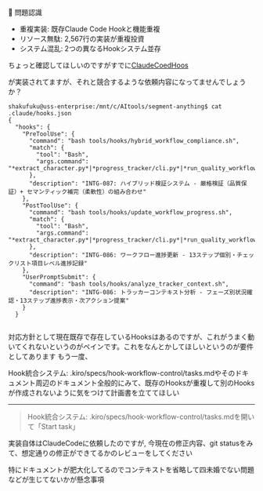   🚨 問題認識

  - 重複実装: 既存Claude Code Hookと機能重複
  - リソース無駄: 2,567行の実装が重複投資
  - システム混乱: 2つの異なるHookシステム並存

ちょっと確認してほしいのですがすでに[ClaudeCoedHoos](https://docs.anthropic.com/ja/docs/claude-code/hooks-guide)

が実装されてますが、それと競合するような依頼内容になってませんでしょうか？

```
shakufuku@uss-enterprise:/mnt/c/AItools/segment-anything$ cat .claude/hooks.json
{
  "hooks": {
    "PreToolUse": {
      "command": "bash tools/hooks/hybrid_workflow_compliance.sh",
      "match": {
        "tool": "Bash",
        "args.command": "*extract_character.py*|*progress_tracker/cli.py*|*run_quality_workflow.sh*|*python*tracker*"
      },
      "description": "INTG-087: ハイブリッド検証システム - 厳格検証（品質保証）+ セマンティック補完（柔軟性）の組み合わせ"
    },
    "PostToolUse": {
      "command": "bash tools/hooks/update_workflow_progress.sh",
      "match": {
        "tool": "Bash",
        "args.command": "*extract_character.py*|*progress_tracker/cli.py*|*run_quality_workflow.sh*|*python*tracker*"
      },
      "description": "INTG-086: ワークフロー進捗更新 - 13ステップ個別・チェックリスト項目レベル進捗記録"
    },
    "UserPromptSubmit": {
      "command": "bash tools/hooks/analyze_tracker_context.sh",
      "description": "INTG-086: トラッカーコンテキスト分析 - フェーズ別状況確認・13ステップ進捗表示・次アクション提案"
    }
  }
  
```

対応方針として現在既存で存在しているHooksはあるのですが、これがうまく動いてくれないというのがペインです。これをなんとかしてほしいというのが要件としてあります
もう一度、

Hook統合システム: .kiro/specs/hook-workflow-control/tasks.mdやそのドキュメント周辺のドキュメント全般的にみて、既存のHooksが重複して別のHooksが作成されないように気をつけて計画書を立ててほしい


----

>Hook統合システム: .kiro/specs/hook-workflow-control/tasks.mdを開いて「Start task」



実装自体はClaudeCodeに依頼したのですが, 今現在の修正内容、git statusをみて、想定通りの修正ができてるかのレビューをしてください

特にドキュメントが肥大化してるのでコンテキストを省略して四未婚でない問題などが生じてないかが懸念事項

